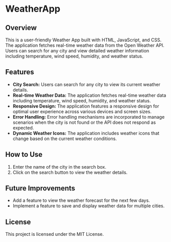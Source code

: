 # WeatherApp

## Overview
This is a user-friendly Weather App built with HTML, JavaScript, and CSS. The application fetches real-time weather data from the Open Weather API. Users can search for any city and view detailed weather information including temperature, wind speed, humidity, and weather status.

## Features
- **City Search:** Users can search for any city to view its current weather details.
- **Real-time Weather Data:** The application fetches real-time weather data including temperature, wind speed, humidity, and weather status.
- **Responsive Design:** The application features a responsive design for optimal user experience across various devices and screen sizes.
- **Error Handling:** Error handling mechanisms are incorporated to manage scenarios when the city is not found or the API does not respond as expected.
- **Dynamic Weather Icons:** The application includes weather icons that change based on the current weather conditions.

## How to Use
1. Enter the name of the city in the search box.
2. Click on the search button to view the weather details.

## Future Improvements
- Add a feature to view the weather forecast for the next few days.
- Implement a feature to save and display weather data for multiple cities.

## License
This project is licensed under the MIT License.
